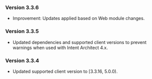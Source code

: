 ### Version 3.3.6

- Improvement: Updates applied based on Web module changes.

### Version 3.3.5

- Updated dependencies and supported client versions to prevent warnings when used with Intent Architect 4.x.

### Version 3.3.4

- Updated supported client version to [3.3.16, 5.0.0).
